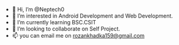 - 👋 Hi, I’m @Neptech0
- 👀 I’m interested in Android Development and Web Development.
- 🌱 I’m currently learning BSC.CSIT
- 💞️ I’m looking to collaborate on Self Project.
- 📫 you can email me on rozankhadka159@gmail.com

<!---
Neptech0/Neptech0 is a ✨ special ✨ repository because its `README.md` (this file) appears on your GitHub profile.
You can click the Preview link to take a look at your changes.
--->
